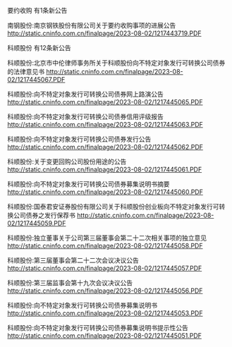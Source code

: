 要约收购 有1条新公告 

南钢股份:南京钢铁股份有限公司关于要约收购事项的进展公告 http://static.cninfo.com.cn/finalpage/2023-08-02/1217443719.PDF 

科顺股份 有12条新公告 

科顺股份:北京市中伦律师事务所关于科顺股份向不特定对象发行可转换公司债券的法律意见书 http://static.cninfo.com.cn/finalpage/2023-08-02/1217445067.PDF 

科顺股份:向不特定对象发行可转换公司债券网上路演公告 http://static.cninfo.com.cn/finalpage/2023-08-02/1217445065.PDF 

科顺股份:向不特定对象发行可转换公司债券信用评级报告 http://static.cninfo.com.cn/finalpage/2023-08-02/1217445063.PDF 

科顺股份:向不特定对象发行可转换公司债券发行公告 http://static.cninfo.com.cn/finalpage/2023-08-02/1217445062.PDF 

科顺股份:关于变更回购公司股份用途的公告 http://static.cninfo.com.cn/finalpage/2023-08-02/1217445061.PDF 

科顺股份:向不特定对象发行可转换公司债券募集说明书摘要 http://static.cninfo.com.cn/finalpage/2023-08-02/1217445060.PDF 

科顺股份:国泰君安证券股份有限公司关于科顺股份创业板向不特定对象发行可转换公司债券之发行保荐书 http://static.cninfo.com.cn/finalpage/2023-08-02/1217445059.PDF 

科顺股份:独立董事关于公司第三届董事会第二十二次相关事项的独立意见 http://static.cninfo.com.cn/finalpage/2023-08-02/1217445058.PDF 

科顺股份:第三届董事会第二十二次会议决议公告 http://static.cninfo.com.cn/finalpage/2023-08-02/1217445057.PDF 

科顺股份:第三届监事会第十九次会议决议公告 http://static.cninfo.com.cn/finalpage/2023-08-02/1217445056.PDF 

科顺股份:向不特定对象发行可转换公司债券募集说明书 http://static.cninfo.com.cn/finalpage/2023-08-02/1217445053.PDF 

科顺股份:向不特定对象发行可转换公司债券募集说明书提示性公告 http://static.cninfo.com.cn/finalpage/2023-08-02/1217445051.PDF 

